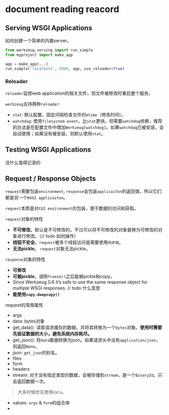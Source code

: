 # document reading reacord

## Serving WSGI Applications

如何创建一个简单的内置server。

```py
from werkzeug.serving import run_simple
from myproject import make_app

app = make_app(...)
run_simple('localhost', 8080, app, use_reloader=True)
```

### Reloader

`reloader`监控web application的相关文件，但文件被修改时重启整个服务。

`werkzeug`支持两种`reloader`:
- `stat`: 默认配置，固定间隔检查文件的`mtime`（修改时间）。
- `watchdag`: 使用`filesystem event`，比`stat`更快。但需要`watchdog`依赖，推荐的办法是在配置文件中增加`Werkzeug[watchdog]`。如果`watchdag`已被安装，会自动使用；如果没有被安装，则默认使用`stat`。


## Testing WSGI Applications

没什么值得记录的

## Request / Response Objects

`request`需要包装`environment`, `response`会包装`applicaiton`的返回值，所以它们都是另一个`WSGI applicaiton`。

`request`本质是对`CGI environment`的包装，便于数据的访问和获取。

`request`对象的特性
- **不可修改**。默认是不可修改的，不过可以将不可修改的对象替换为可修改的对象进行修改。（// todo 如何操作）
- **线程不安全**。`request`被多个线程访问是需要使用`同步锁`。
- **无法pickle**。 `request`对象无法pickle。

`response`对象的特性
- **可修改**
- **可被pickle**。调用`freeze()`之后能被pickle和copy。
- Since Werkzeug 0.6 it’s safe to use the same response object for multiple WSGI responses. // todo 什么意思
- **能使用`copy.deepcopy()`**

request的常用属性
- args
- data: bytes对象
- get_data(): 读取请求缓存的数据，并将其转换为一个`bytes`对象。__使用时需要先验证数据的大小，避免系统内存耗尽。__
- get_json(): 将`data`数据转换为json。如果请求头中没有`application/json`，则返回`None`。
- json: `get_json`的别名。
- files
- form
- headers
- stream: 对于没有指定类型的数据，会被存储到`stream`，是一个`BinaryIO`。只会返回数据一次。
> 大多时候优先使用`data`。
- values: `args` & `form`的组合体
- 









